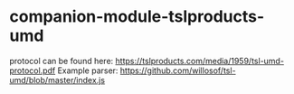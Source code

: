 # companion-module-tslproducts-umd
protocol can be found here: https://tslproducts.com/media/1959/tsl-umd-protocol.pdf
Example parser: https://github.com/willosof/tsl-umd/blob/master/index.js
